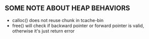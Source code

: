 ## SOME NOTE ABOUT HEAP BEHAVIORS
- calloc() does not reuse chunk in tcache-bin
- free() will check if backward pointer or forward pointer is valid, otherwise it's just return error

